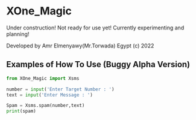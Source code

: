 # XOne_Magic

Under construction! Not ready for use yet! Currently experimenting and planning!

Developed by Amr Elmenyawy(Mr.Torwada) Egypt (c) 2022

## Examples of How To Use (Buggy Alpha Version)


```python
from XOne_Magic import Xsms

number = input('Enter Target Number : ')
text = input('Enter Message : ')

Spam = Xsms.spam(number,text)
print(spam)
```